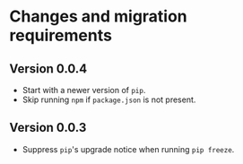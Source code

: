 # Changes and migration requirements

## Version 0.0.4

* Start with a newer version of `pip`.
* Skip running `npm` if `package.json` is not present.

## Version 0.0.3

* Suppress `pip`'s upgrade notice when running `pip freeze`.
